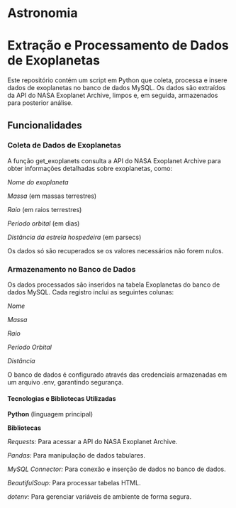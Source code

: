 # Astronomia
# Extração e Processamento de Dados de Exoplanetas

Este repositório contém um script em Python que coleta, processa e insere dados de exoplanetas no banco de dados MySQL. Os dados são extraídos da API do NASA Exoplanet Archive, limpos e, em seguida, armazenados para posterior análise.

## Funcionalidades

### Coleta de Dados de Exoplanetas

A função get_exoplanets consulta a API do NASA Exoplanet Archive para obter informações detalhadas sobre exoplanetas, como:

*Nome do exoplaneta*

*Massa* (em massas terrestres)

*Raio* (em raios terrestres)

*Período orbital* (em dias)

*Distância da estrela hospedeira* (em parsecs)

Os dados só são recuperados se os valores necessários não forem nulos.

### Armazenamento no Banco de Dados

Os dados processados são inseridos na tabela Exoplanetas do banco de dados MySQL. Cada registro inclui as seguintes colunas:

*Nome*

*Massa*

*Raio*

*Período Orbital*

*Distância*

O banco de dados é configurado através das credenciais armazenadas em um arquivo .env, garantindo segurança.

#### Tecnologias e Bibliotecas Utilizadas

**Python** (linguagem principal)

**Bibliotecas**

*Requests:* Para acessar a API do NASA Exoplanet Archive.

*Pandas:* Para manipulação de dados tabulares.

*MySQL Connector:* Para conexão e inserção de dados no banco de dados.

*BeautifulSoup:* Para processar tabelas HTML.

*dotenv:* Para gerenciar variáveis de ambiente de forma segura.
